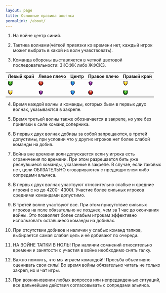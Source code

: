 ```yaml
---
layout: page
title: Основные правила альянса
permalink: /about/
---
```


1. На войне центр синий.

2. Тактика волнами(чёткой привязки ко времени нет, каждый игрок может выбрать в какой из волн учавствовать).

3. Команда обороны выставляется в четкой цветовой последовательности: ЗКСФЖ либо ЖФСКЗ.

| Левый край                                                                                                                        | Левое плечо                                                                                                                   | Центр                                                                                                                       | Правое плечо                                                                                                                  | Правый край                                                                                                                       |
| --------------------------------------------------------------------------------------------------------------------------------- | ----------------------------------------------------------------------------------------------------------------------------- | --------------------------------------------------------------------------------------------------------------------------- | ----------------------------------------------------------------------------------------------------------------------------- | --------------------------------------------------------------------------------------------------------------------------------- |
| ![alt text](https://raw.githubusercontent.com/shangri-la-aliance/shangri-la-aliance.github.io/blakmer/images/nature.png "Nature") | ![alt text](https://raw.githubusercontent.com/shangri-la-aliance/shangri-la-aliance.github.io/blakmer/images/fire.png "Fire") | ![alt text](https://raw.githubusercontent.com/shangri-la-aliance/shangri-la-aliance.github.io/blakmer/images/ice.png "Ice") | ![alt text](https://raw.githubusercontent.com/shangri-la-aliance/shangri-la-aliance.github.io/blakmer/images/dark.png "Dark") | ![alt text](https://raw.githubusercontent.com/shangri-la-aliance/shangri-la-aliance.github.io/blakmer/images/holy.png "Holy")     |
|                                                                                                                                   |                                                                                                                               |                                                                                                                             |                                                                                                                               |                                                                                                                                   |
| ![alt text](https://raw.githubusercontent.com/shangri-la-aliance/shangri-la-aliance.github.io/blakmer/images/holy.png "Holy")     | ![alt text](https://raw.githubusercontent.com/shangri-la-aliance/shangri-la-aliance.github.io/blakmer/images/dark.png "Dark") | ![alt text](https://raw.githubusercontent.com/shangri-la-aliance/shangri-la-aliance.github.io/blakmer/images/ice.png "Ice") | ![alt text](https://raw.githubusercontent.com/shangri-la-aliance/shangri-la-aliance.github.io/blakmer/images/fire.png "Fire") | ![alt text](https://raw.githubusercontent.com/shangri-la-aliance/shangri-la-aliance.github.io/blakmer/images/nature.png "Nature") |

4. Время каждой волны и команды, которых бьем в первых двух волнах, указываются в закрепе.

5. Время третьей волны также обозначается в закрепе, но уже без привязки к силе команд соперника.

6. В первых двух волнах добивы за собой запрещаются, в третей допустимы, при условии что у других игроков нет более слабой команды на добив.

7. Война вне времени волн допускается если у игрока есть ограничения по времени. При этом разрешается бить уже реснувшиеся команды, указанные в закрепе. В случае, если таковых нет, цели ОБЯЗАТЕЛЬНО оговариваются с предводителем либо сопредами альянса.

8. В первых двух волнах участвуют относительно слабые и средние игроки( с ко до 4200- 4300). Участие более сильных игроков средними командами допустимо.

9. В третей волне участвуют все. При этом присутствие сильных игроков на поле обязательно не позднее, чем за 1 час до окончания войны. Это позволяет более слабым игрокам эффективно использовать оставшиеся команды на добивах.

10. При отсутствии добивов и наличии у слабых команд тапков, выбирается самая слабая цель и её добивают по очереди.

11. НА ВОЙНЕ ТАПКИ В НОЛЬ! При наличии сомнений относительно времени и занятости с участия в войне необходимо снять галку.

12. Важно помнить, что мы играем командой!! Просьба объективно оценивать свои силы! Во время войны обязательно читать не только закреп, но и чат игры.

13. При возникновении любых вопросов или непредвиденных ситуаций, все дальнейшие действия согласовывать с сопредами альянса.
